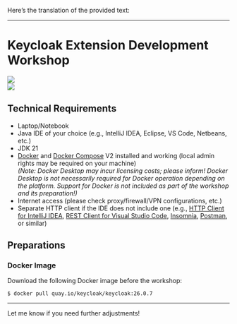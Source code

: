 Here’s the translation of the provided text:

---

# Keycloak Extension Development Workshop

![](https://img.shields.io/badge/Keycloak-26.0-blue)  
![](https://img.shields.io/badge/Java-21-f89820)

## Technical Requirements

* Laptop/Notebook
* Java IDE of your choice (e.g., IntelliJ IDEA, Eclipse, VS Code, Netbeans, etc.)
* JDK 21
* [Docker](https://www.docker.com/) and [Docker Compose](https://docs.docker.com/compose/) V2 installed and working (local admin rights may be required on your machine)  
  _(Note: Docker Desktop may incur licensing costs; please inform! Docker Desktop is not necessarily required for Docker operation depending on the platform. Support for Docker is not included as part of the workshop and its preparation!)_
* Internet access (please check proxy/firewall/VPN configurations, etc.)
* Separate HTTP client if the IDE does not include one (e.g., [HTTP Client for IntelliJ IDEA](https://www.jetbrains.com/help/idea/2023.3/http-client-in-product-code-editor.html), [REST Client for Visual Studio Code](https://marketplace.visualstudio.com/items?itemName=humao.rest-client), [Insomnia](https://insomnia.rest/), [Postman](https://www.postman.com/), or similar)

## Preparations

### Docker Image

Download the following Docker image before the workshop:

    $ docker pull quay.io/keycloak/keycloak:26.0.7

--- 

Let me know if you need further adjustments!